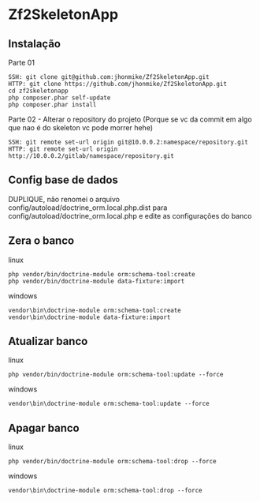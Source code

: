 Zf2SkeletonApp
==============

Instalação
----------
Parte 01

    SSH: git clone git@github.com:jhonmike/Zf2SkeletonApp.git
    HTTP: git clone https://github.com/jhonmike/Zf2SkeletonApp.git
    cd zf2skeletonapp
    php composer.phar self-update
    php composer.phar install

Parte 02 - Alterar o repository do projeto (Porque se vc da commit em algo que nao é do skeleton vc pode morrer hehe)

    SSH: git remote set-url origin git@10.0.0.2:namespace/repository.git
    HTTP: git remote set-url origin http://10.0.0.2/gitlab/namespace/repository.git

Config base de dados
--------------------

DUPLIQUE, não renomei o arquivo config/autoload/doctrine_orm.local.php.dist para config/autoload/doctrine_orm.local.php e edite as configurações do banco

Zera o banco
------------
linux

    php vendor/bin/doctrine-module orm:schema-tool:create
    php vendor/bin/doctrine-module data-fixture:import

windows

    vendor\bin\doctrine-module orm:schema-tool:create
    vendor\bin\doctrine-module data-fixture:import


Atualizar banco
---------------
linux

    php vendor/bin/doctrine-module orm:schema-tool:update --force

windows

    vendor\bin\doctrine-module orm:schema-tool:update --force

Apagar banco
------------
linux

    php vendor/bin/doctrine-module orm:schema-tool:drop --force

windows

    vendor\bin\doctrine-module orm:schema-tool:drop --force
